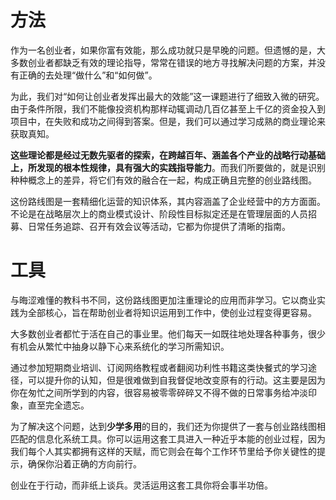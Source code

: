 # 方法 #

作为一名创业者，如果你富有效能，那么成功就只是早晚的问题。但遗憾的是，大多数创业者都缺乏有效的理论指导，常常在错误的地方寻找解决问题的方案，并没有正确的去处理“做什么”和“如何做”。

为此，我们对“如何让创业者发挥出最大的效能”这一课题进行了细致入微的研究。由于条件所限，我们不能像投资机构那样动辄调动几百亿甚至上千亿的资金投入到项目中，在失败和成功之间得到答案。但是，我们可以通过学习成熟的商业理论来获取真知。

**这些理论都是经过无数先驱者的探索，在跨越百年、涵盖各个产业的战略行动基础上，所发现的根本性规律，具有强大的实践指导能力**。而我们所要做的，就是识别种种概念上的差异，将它们有效的融合在一起，构成正确且完整的创业路线图。

这份路线图是一套精细化运营的知识体系，其内容涵盖了企业经营中的方方面面。不论是在战略层次上的商业模式设计、阶段性目标拟定还是在管理层面的人员招募、日常任务追踪、召开有效会议等活动，它都为你提供了清晰的指南。

# 工具 #

与晦涩难懂的教科书不同，这份路线图更加注重理论的应用而非学习。它以商业实践为全部核心，旨在帮助创业者将知识运用到工作中，使创业过程变得更容易。

大多数创业者都忙于活在自己的事业里。他们每天一如既往地处理各种事务，很少有机会从繁忙中抽身以静下心来系统化的学习所需知识。

通过参加短期商业培训、订阅网络教程或者翻阅功利性书籍这类快餐式的学习途径，可以提升你的认知，但是很难做到自我督促地改变原有的行动。这主要是因为你在匆忙之间所学到的内容，很容易被零零碎碎又不得不做的日常事务给冲淡印象，直至完全遗忘。

为了解决这个问题，达到**少学多用**的目的，我们还为你提供了一套与创业路线图相匹配的信息化系统工具。你可以运用这套工具进入一种近乎本能的创业过程，因为我们每个人其实都拥有这样的天赋，而它则会在每个工作环节里给予你关键性的提示，确保你沿着正确的方向前行。

创业在于行动，而非纸上谈兵。灵活运用这套工具你将会事半功倍。

<!--
# 原则 #

无论是方法还是工具，实际上我们只做了一件事：**让你有根据的展开商业活动**。

很多公司出于一些强烈的动机，围绕着他们的英雄创始人大作宣传文章，让他们的成功看上去是一个高明主意的必然结果。但是这个高明主意是如何被发现的、又是如何将其转化为可执行的商业战略却通常不为人熟知。

创始人的才华对整个组织的影响固然是巨大的。但是，大多数成功人士不是生而知之的天才，也不是那种与生俱来的创业家。他们在闻名于世之前也同你我一样平平无奇，在创业的道路上历经挫折和失败。然而，不论是有意还是无意，他们的行事方式始终遵循某些客观规律，使其所在组织得以在激烈、难以撼动的竞争态势中脱颖而出。

为找到一个合适的语句来定义和总结这些规律，我们苦思良久，最终，最贴切的描述就是“让一切有迹可循”。

我们最终的理解是，成就一番伟大的事业，其核心从根本上来说就是探索和学习的过程。创业之路历经坎坷，错误难以避免。每一次犯错就意味着时间、精力和金钱的浪费。为了弥补这些伤痛，你要确保在犯错的同时依然能够有所收获。这里的收获不是指账面上的营业额，而是加深你对所在行业理解。这包括了对客户的理解、对竞争者的理解、对伙伴的理解乃至对整个公司应该承担何种使命的深刻理解。这些从实践中得到的真知灼见才是你宝贵的财富，它们会为你奠定成功的基础。

为了有此收获，你必须在所有事情上有根据的做出决策与判断。
-->